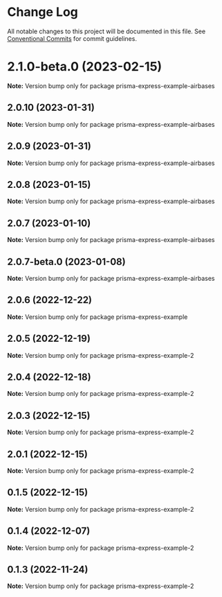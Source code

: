 # Change Log

All notable changes to this project will be documented in this file.
See [Conventional Commits](https://conventionalcommits.org) for commit guidelines.

# 2.1.0-beta.0 (2023-02-15)

**Note:** Version bump only for package prisma-express-example-airbases





## 2.0.10 (2023-01-31)

**Note:** Version bump only for package prisma-express-example-airbases





## 2.0.9 (2023-01-31)

**Note:** Version bump only for package prisma-express-example-airbases





## 2.0.8 (2023-01-15)

**Note:** Version bump only for package prisma-express-example-airbases





## 2.0.7 (2023-01-10)

**Note:** Version bump only for package prisma-express-example-airbases





## 2.0.7-beta.0 (2023-01-08)

**Note:** Version bump only for package prisma-express-example-airbases





## 2.0.6 (2022-12-22)

**Note:** Version bump only for package prisma-express-example





## 2.0.5 (2022-12-19)

**Note:** Version bump only for package prisma-express-example-2





## 2.0.4 (2022-12-18)

**Note:** Version bump only for package prisma-express-example-2





## 2.0.3 (2022-12-15)

**Note:** Version bump only for package prisma-express-example-2





## 2.0.1 (2022-12-15)

**Note:** Version bump only for package prisma-express-example-2





## 0.1.5 (2022-12-15)

**Note:** Version bump only for package prisma-express-example-2





## 0.1.4 (2022-12-07)

**Note:** Version bump only for package prisma-express-example-2





## 0.1.3 (2022-11-24)

**Note:** Version bump only for package prisma-express-example-2
